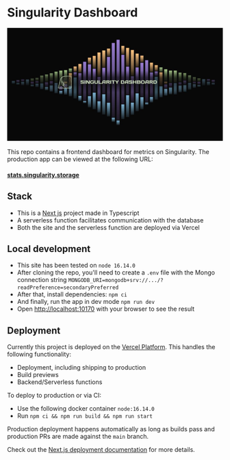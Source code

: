 # Singularity Dashboard

![Singularity metrics dashboard graph image](public/images/open-graph.jpg)

This repo contains a frontend dashboard for metrics on Singularity. The production app can be viewed at the following URL:

#### [stats.singularity.storage](https://stats.singularity.storage)

## Stack

- This is a [Next js](https://nextjs.org) project made in Typescript
- A serverless function facilitates communication with the database
- Both the site and the serverless function are deployed via Vercel

## Local development

- This site has been tested on `node 16.14.0`
- After cloning the repo, you'll need to create a `.env` file with the Mongo connection string `MONGODB_URI=mongodb+srv://.../?readPreference=secondaryPreferred`
- After that, install dependencies: `npm ci`
- And finally, run the app in dev mode `npm run dev`
- Open [http://localhost:10170](http://localhost:10170) with your browser to see the result

## Deployment

Currently this project is deployed on the [Vercel Platform](https://vercel.com/new). This handles the following functionality:

- Deployment, including shipping to production
- Build previews
- Backend/Serverless functions

To deploy to production or via CI:

- Use the following docker container `node:16.14.0`
- Run `npm ci && npm run build && npm run start`

Production deployment happens automatically as long as builds pass and production PRs are made against the `main` branch.

Check out the [Next.js deployment documentation](https://nextjs.org/docs/deployment) for more details.
